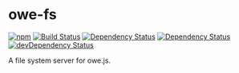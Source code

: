 # owe-fs

[![npm](https://img.shields.io/npm/v/owe-fs.svg)](https://www.npmjs.com/package/owe-fs) [![Build Status](https://travis-ci.org/runnr/owe-fs.svg?branch=master)](https://travis-ci.org/runnr/owe-fs) [![Dependency Status](https://david-dm.org/runnr/owe-fs.svg)](https://david-dm.org/runnr/owe-fs) [![Dependency Status](https://david-dm.org/runnr/owe-fs.svg)](https://david-dm.org/runnr/owe-fs) [![devDependency Status](https://david-dm.org/runnr/owe-fs/dev-status.svg)](https://david-dm.org/runnr/owe-fs#info=devDependencies)

A file system server for owe.js.
